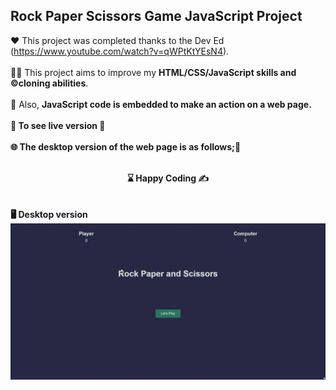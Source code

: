
## Rock Paper Scissors Game JavaScript Project

❤️ This project was completed thanks to the Dev Ed (https://www.youtube.com/watch?v=qWPtKtYEsN4). 
<br><br>
👨‍💻 This project aims to improve my <b>HTML/CSS/JavaScript skills and ©️cloning abilities</b>.
<br><br>
🎯 Also, <b>JavaScript<b> code is embedded to make an action on a  web page.
<br><br>
🔗 To see live version 🏁
<br><br>
🌐 The desktop version of the web page is as follows;🧭

<br>
<center> ⌛ Happy Coding  ✍ </center>
<br><br>
🖥️ Desktop version
<img src="./desktopversion.gif"  align="left" alt="desktop_version">

